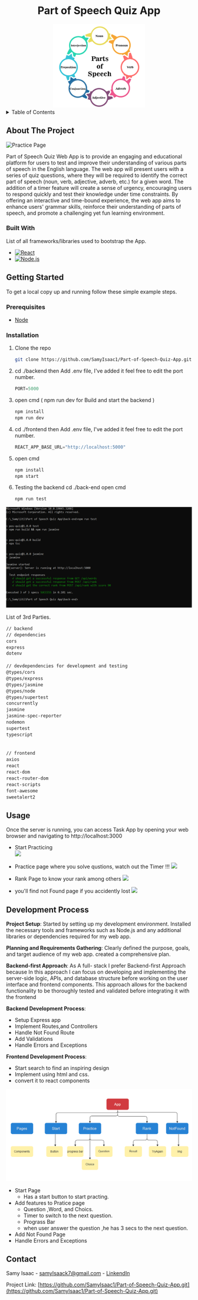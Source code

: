 
<br />
<div align="center">
  <h1 align="center">Part of Speech Quiz App</h1>
  <img src="./images/parts-of-speech.png" style="width:250px">
</div>

<details>
  <summary>Table of Contents</summary>
  <ol>
    <li>
      <a href="#about-the-project">About The Project</a>
      <ul>
        <li><a href="#built-with">Built With</a></li>
      </ul>
    </li>
    <li>
      <a href="#getting-started">Getting Started</a>
      <ul>
        <li><a href="#prerequisites">Prerequisites</a></li>
        <li><a href="#installation">Installation</a></li>
      </ul>
    </li>
    <li><a href="#usage">Usage</a></li>
    <li><a href="#contact">Contact</a></li>
  </ol>
</details>



<!-- ABOUT THE PROJECT -->
## About The Project

![Practice Page](./images/practice.png)


Part of Speech Quiz Web App is to provide an engaging and educational platform for users to test and improve their understanding of various parts of speech in the English language. The web app will present users with a series of quiz questions, where they will be required to identify the correct part of speech (noun, verb, adjective, adverb, etc.) for a given word. The addition of a timer feature will create a sense of urgency, encouraging users to respond quickly and test their knowledge under time constraints. By offering an interactive and time-bound experience, the web app aims to enhance users' grammar skills, reinforce their understanding of parts of speech, and promote a challenging yet fun learning environment.




### Built With

List of all frameworks/libraries used to bootstrap the App.

* [![React][React.js]][React-url]
* [![Node.js][Node.com]](Node-url)


<!-- GETTING STARTED -->
## Getting Started

To get a local copy up and running follow these simple example steps.

### Prerequisites

* [Node](https://nodejs.org/en)

### Installation


1. Clone the repo
   
   ```sh
   git clone https://github.com/SamyIsaac1/Part-of-Speech-Quiz-App.git
   ```


2. cd ./backend then Add .env file, I've added it feel free to edit the port number.
   ```js
   PORT=5000
   ```
3. open cmd ( npm run dev for Build and start the backend )
   ```sh
   npm install
   npm run dev  
   ``` 

4. cd ./frontend then Add .env file, I've added it feel free to edit the port number.
   ```js
   REACT_APP_BASE_URL="http://localhost:5000"
   ```

5. open cmd  
   ```sh
   npm install
   npm start
   ```

6. Testing the backend cd ./back-end open cmd  
   ```sh
   npm run test
   ```
<div align="center">
  <img src="./images/test.png" >
</div>

List of 3rd Parties.
```sh
// backend
// dependencies
cors
express
dotenv

// devdependencies for development and testing
@types/cors
@types/express
@types/jasmine
@types/node
@types/supertest
concurrently
jasmine
jasmine-spec-reporter
nodemon
supertest
typescript


// frontend
axios
react
react-dom
react-router-dom
react-scripts
font-awesome
sweetalert2
```


<!-- USAGE EXAMPLES -->
## Usage
Once the server is running, you can access Task App by opening your web browser and navigating to http://localhost:3000

- Start Practicing  
![](./images/start.png)

- Practice page where you solve qustions, watch out the Timer !!!
![](./images/practice2.png)

- Rank Page to know your rank among others
![](./images/rank.png)

- you'll find not Found page if you accidently lost 
![](./images/notFound.png)
<!-- ROADMAP -->
## Development Process


**Project Setup**: Started by setting up my development environment. Installed the necessary tools and frameworks such as Node.js and any additional libraries or dependencies required for my web app.

**Planning and Requirements Gathering**: Clearly defined the purpose, goals, and target audience of my web app. created a comprehensive plan.


**Backend-first Approach**:
As A full- stack I prefer Backend-first Approach because In this approach I can focus on developing and implementing the server-side logic, APIs, and database structure before working on the user interface and frontend components. This approach allows for the backend functionality to be thoroughly tested and validated before integrating it with the frontend

**Backend Development Process**: 
- Setup Express app 
- Implement Routes,and Controllers
- Handle Not Found Route
- Add Validations
- Handle Errors and Exceptions 


**Frontend Development Process**:
- Start search to find an inspiring design 
- Implement using html and css.
- convert it to react components

![React Tree](./images/React%20Tree.png)

- Start Page
    - Has a start button to start practing.
- Add features to Pratice page
    - Question ,Word, and Choics.
    - Timer to switch to the next question.
    - Prograss Bar
    - when user answer the question ,he has 3 secs to the next question.
- Add Not Found Page
- Handle Errors and Exceptions


<!-- CONTACT -->
## Contact

Samy Isaac - samyIsaack7@gmail.com - [LinkendIn](https://www.linkedin.com/in/samy-isaac/) 


Project Link: [https://github.com/SamyIsaac1/Part-of-Speech-Quiz-App.git](https://github.com/SamyIsaac1/Part-of-Speech-Quiz-App.git)

<!-- Icons -->
[React.js]: https://img.shields.io/badge/React-20232A?style=for-the-badge&logo=react&logoColor=61DAFB
[React-url]: https://reactjs.org/
[Node.com]:https://img.shields.io/badge/Node.js-18.x-green?style=for-the-badge&logo=node.js&logoColor=white
[Node-url]: https://nodejs.org/ 
